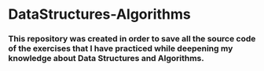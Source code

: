 # DataStructures-Algorithms

### This repository was created in order to save all the source code of the exercises that I have practiced while deepening my knowledge about Data Structures and Algorithms.